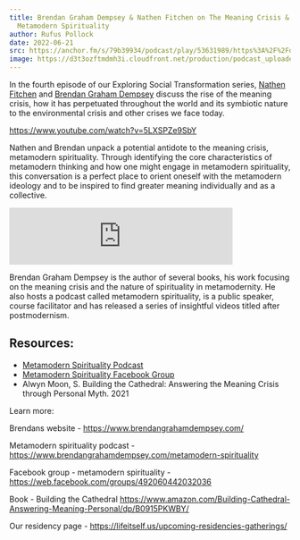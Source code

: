 ```yaml
---
title: Brendan Graham Dempsey & Nathen Fitchen on The Meaning Crisis &
  Metamodern Spirituality
author: Rufus Pollock
date: 2022-06-21
src: https://anchor.fm/s/79b39934/podcast/play/53631989/https%3A%2F%2Fd3ctxlq1ktw2nl.cloudfront.net%2Fproduction%2Fexports%2F79b39934%2F53631989%2F7f91bf84cad85fb9ee22225ecd8593c9.m4a
image: https://d3t3ozftmdmh3i.cloudfront.net/production/podcast_uploaded_episode400/20318133/20318133-1655479319602-7088ccf0fe61c.jpg
---
```


In the fourth episode of our Exploring Social Transformation series, [Nathen Fitchen](http://www.nathenfitchen.com) and [Brendan Graham Dempsey](https://www.brendangrahamdempsey.com/) discuss the rise of the meaning crisis, how it has perpetuated throughout the world and its symbiotic nature to the environmental crisis and other crises we face today.

https://www.youtube.com/watch?v=5LXSPZe9SbY

Nathen and Brendan unpack a potential antidote to the meaning crisis, metamodern spirituality. Through identifying the core characteristics of metamodern thinking and how one might engage in metamodern spirituality, this conversation is a perfect place to orient oneself with the metamodern ideology and to be inspired to find greater meaning individually and as a collective.

<iframe src="https://anchor.fm/life-itself/embed/episodes/Brendan-Graham-Dempsey--Nathen-Fitchen-on-The-Meaning-Crisis--Metamodern-Spirituality-e1k37hl" height="102px" width="400px" frameborder="0" scrolling="no"></iframe>

Brendan Graham Dempsey is the author of several books, his work focusing on the meaning crisis and the nature of spirituality in metamodernity. He also hosts a podcast called metamodern spirituality, is a public speaker, course facilitator and has released a series of insightful videos titled after postmodernism.

## Resources:

- [Metamodern Spirituality Podcast](https://www.brendangrahamdempsey.com/metamodern-spirituality)
- [Metamodern Spirituality Facebook Group](https://web.facebook.com/groups/492060442032036)
- Alwyn Moon, S. Building the Cathedral: Answering the Meaning Crisis through Personal Myth. 2021

Learn more:

Brendans website - https://www.brendangrahamdempsey.com/ 

Metamodern spirituality podcast - https://www.brendangrahamdempsey.com/metamodern-spirituality 

Facebook group - metamodern spirituality - https://web.facebook.com/groups/492060442032036 

Book - Building the Cathedral https://www.amazon.com/Building-Cathedral-Answering-Meaning-Personal/dp/B0915PKWBY/ 

Our residency page - https://lifeitself.us/upcoming-residencies-gatherings/